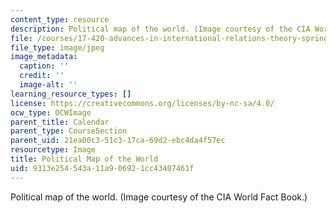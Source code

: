 ```yaml
---
content_type: resource
description: Political map of the world. (Image courtesy of the CIA World Fact Book.)
file: /courses/17-420-advances-in-international-relations-theory-spring-2003/9313e254543a11a906921cc43407461f_chp_political_world_map_2.jpg
file_type: image/jpeg
image_metadata:
  caption: ''
  credit: ''
  image-alt: ''
learning_resource_types: []
license: https://creativecommons.org/licenses/by-nc-sa/4.0/
ocw_type: OCWImage
parent_title: Calendar
parent_type: CourseSection
parent_uid: 21ea00c3-51c3-17ca-69d2-ebc4da4f57ec
resourcetype: Image
title: Political Map of the World
uid: 9313e254-543a-11a9-0692-1cc43407461f
---
```

Political map of the world. (Image courtesy of the CIA World Fact Book.)